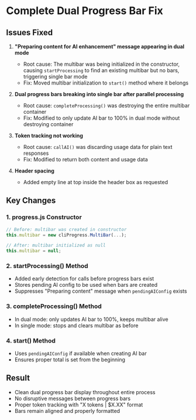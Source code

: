 # Complete Dual Progress Bar Fix

## Issues Fixed

1. **"Preparing content for AI enhancement" message appearing in dual mode**
   - Root cause: The multibar was being initialized in the constructor, causing `startProcessing` to find an existing multibar but no bars, triggering single bar mode
   - Fix: Moved multibar initialization to `start()` method where it belongs

2. **Dual progress bars breaking into single bar after parallel processing**
   - Root cause: `completeProcessing()` was destroying the entire multibar container
   - Fix: Modified to only update AI bar to 100% in dual mode without destroying container

3. **Token tracking not working**
   - Root cause: `callAI()` was discarding usage data for plain text responses
   - Fix: Modified to return both content and usage data

4. **Header spacing**
   - Added empty line at top inside the header box as requested

## Key Changes

### 1. progress.js Constructor
```javascript
// Before: multibar was created in constructor
this.multibar = new cliProgress.MultiBar(...);

// After: multibar initialized as null
this.multibar = null;
```

### 2. startProcessing() Method
- Added early detection for calls before progress bars exist
- Stores pending AI config to be used when bars are created
- Suppresses "Preparing content" message when `pendingAIConfig` exists

### 3. completeProcessing() Method
- In dual mode: only updates AI bar to 100%, keeps multibar alive
- In single mode: stops and clears multibar as before

### 4. start() Method
- Uses `pendingAIConfig` if available when creating AI bar
- Ensures proper total is set from the beginning

## Result
- Clean dual progress bar display throughout entire process
- No disruptive messages between progress bars
- Proper token tracking with "X tokens | $X.XX" format
- Bars remain aligned and properly formatted